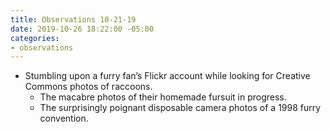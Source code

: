 ```yaml
---
title: Observations 10-21-19
date: 2019-10-26 18:22:00 -05:00
categories:
- observations
---
```


- Stumbling upon a furry fan’s Flickr account while looking for Creative Commons photos of raccoons.
	- The macabre photos of their homemade fursuit in progress.
	- The surprisingly poignant disposable camera photos of a 1998 furry convention.